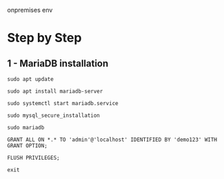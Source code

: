 onpremises env

# Step by Step

## 1 - MariaDB installation

````
sudo apt update
````
````
sudo apt install mariadb-server
````
````
sudo systemctl start mariadb.service
````
````
sudo mysql_secure_installation
````
````
sudo mariadb
````
````
GRANT ALL ON *.* TO 'admin'@'localhost' IDENTIFIED BY 'demo123' WITH GRANT OPTION;
````
````
FLUSH PRIVILEGES;
````
````
exit
````
